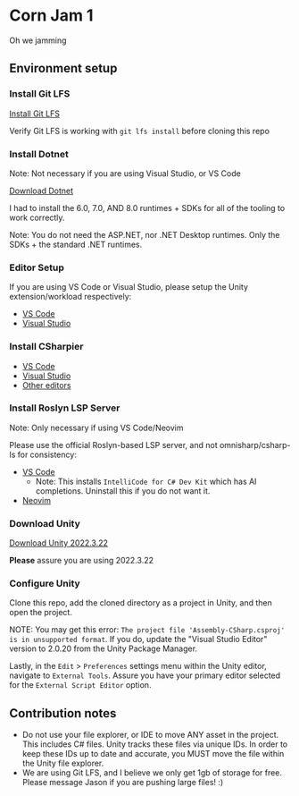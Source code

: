 # Corn Jam 1

Oh we jamming

## Environment setup

### Install Git LFS

[Install Git LFS](https://docs.github.com/en/repositories/working-with-files/managing-large-files/installing-git-large-file-storage)

Verify Git LFS is working with `git lfs install` before cloning this repo

### Install Dotnet

Note: Not necessary if you are using Visual Studio, or VS Code

[Download Dotnet](https://dotnet.microsoft.com/en-us/download/dotnet)

I had to install the 6.0, 7.0, AND 8.0 runtimes + SDKs for all of the
tooling to work correctly.

Note: You do not need the ASP.NET, nor .NET Desktop runtimes. Only the SDKs +
the standard .NET runtimes.

### Editor Setup

If you are using VS Code or Visual Studio, please setup the Unity
extension/workload respectively:

- [VS Code](https://marketplace.visualstudio.com/items?itemName=visualstudiotoolsforunity.vstuc)
- [Visual Studio](https://learn.microsoft.com/en-us/visualstudio/gamedev/unity/get-started/getting-started-with-visual-studio-tools-for-unity?pivots=windows#install-visual-studio-and-unity)

### Install CSharpier

- [VS Code](https://marketplace.visualstudio.com/items?itemName=csharpier.csharpier-vscode)
- [Visual Studio](https://marketplace.visualstudio.com/items?itemName=csharpier.CSharpier)
- [Other editors](https://csharpier.com/docs/Editors)

### Install Roslyn LSP Server

Note: Only necessary if using VS Code/Neovim

Please use the official Roslyn-based LSP server, and not omnisharp/csharp-ls for
consistency:

- [VS Code](https://marketplace.visualstudio.com/items?itemName=ms-dotnettools.csdevkit&ssr=false#overview)
  - Note: This installs `IntelliCode for C# Dev Kit` which has AI completions.
    Uninstall this if you do not want it.
- [Neovim](https://github.com/jmederosalvarado/roslyn.nvim)

### Download Unity

[Download Unity 2022.3.22](https://unity.com/releases/editor/whats-new/2022.3.22)

**Please** assure you are using 2022.3.22

### Configure Unity

Clone this repo, add the cloned directory as a project in Unity, and then open
the project.

NOTE: You may get this error: `The project file 'Assembly-CSharp.csproj' is in
unsupported format`. If you do, update the "Visual Studio Editor" version to
2.0.20 from the Unity Package Manager.

Lastly, in the `Edit` > `Preferences` settings menu within the Unity editor,
navigate to `External Tools`. Assure you have your primary editor selected for
the `External Script Editor` option.

## Contribution notes

- Do not use your file explorer, or IDE to move ANY asset in the project.
  This includes C# files. Unity tracks these files via unique IDs. In order to
  keep these IDs up to date and accurate, you MUST move the file within the
  Unity file explorer.
- We are using Git LFS, and I believe we only get 1gb of storage for free.
  Please message Jason if you are pushing large files! :)
